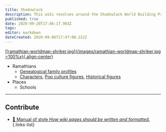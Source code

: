 ```yaml
---
title: Shadowlack
description: This wiki revolves around the Shadowlack World Building Project.
published: true
date: 2020-09-20T17:46:17.903Z
tags: 
editor: markdown
dateCreated: 2020-09-06T17:47:00.222Z
---
```


[![ramathian-worldmap-shriker.jpg](/images/ramathian-worldmap-shriker.jpg =100%x){.align-center}](/solar-system/ramath-lehi)

- Ramathians
	- [Genealogical family profiles](/t/genealogy)
	- [Characters](/characters), [Pop culture figures](/t/pop%20culture), [Historical figures](/t/historical%20figures)
- Places
	- Schools

---

## Contribute

- [:book: Manual of style *How wiki pages should be written and formatted.*](/guides/manual-of-style)
{.links-list}